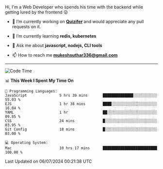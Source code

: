 Hi, I'm a Web Developer who spends his time with the backend while getting lured by the frontend 😜

- 🔭 I’m currently working on **[Quizifer](https://github.com/SutharMukesh/Quizifer/)** and would appreciate any pull requests on it.

- 🌱 I’m currently learning **redis, kubernetes**

- 💬 Ask me about **javascript, nodejs, CLI tools**

- 📫 How to reach me **mukeshsuthar336@gmail.com**

---
<!--START_SECTION:waka-->
![Code Time](http://img.shields.io/badge/Code%20Time-3%2C026%20hrs%202%20mins-blue)

📊 **This Week I Spent My Time On** 

```text
💬 Programming Languages: 
JavaScript               5 hrs 39 mins       ██████████████░░░░░░░░░░░   55.03 % 
EJS                      1 hr 38 mins        ████░░░░░░░░░░░░░░░░░░░░░   16.04 % 
YAML                     1 hr                ██░░░░░░░░░░░░░░░░░░░░░░░   09.85 % 
CSS                      24 mins             █░░░░░░░░░░░░░░░░░░░░░░░░   03.95 % 
Git Config               18 mins             █░░░░░░░░░░░░░░░░░░░░░░░░   03.00 % 

💻 Operating System: 
Mac                      10 hrs 17 mins      █████████████████████████   100.00 % 
```


 Last Updated on 06/07/2024 00:21:38 UTC
<!--END_SECTION:waka-->
